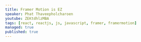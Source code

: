 ```yaml
---
title: Framer Motion is EZ
speaker: Phat Thaveepholcharoen
youtube: ZEKtdhlzMBA
tags: [react, reactjs, js, javascript, framer, framermotion]
managed: true
published: true
---
```

